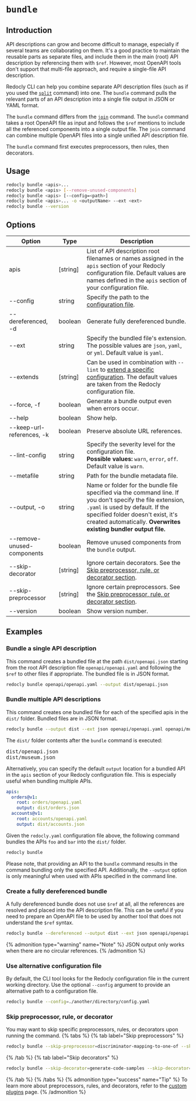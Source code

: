 # `bundle`

## Introduction

API descriptions can grow and become difficult to manage, especially if several teams are collaborating on them. It's a good practice to maintain the reusable parts as separate files, and include them in the main (root) API description by referencing them with `$ref`. However, most OpenAPI tools don't support that multi-file approach, and require a single-file API description.

Redocly CLI can help you combine separate API description files (such as if you used the [`split`](./split.md) command) into one. The `bundle` command pulls the relevant parts of an API description into a single file output in JSON or YAML format.

The `bundle` command differs from the [`join`](./join.md) command. The `bundle` command takes a root OpenAPI file as input and follows the `$ref` mentions to include all the referenced components into a single output file. The `join` command can combine multiple OpenAPI files into a single unified API description file.

The `bundle` command first executes preprocessors, then rules, then decorators.

## Usage

```bash
redocly bundle <apis>...
redocly bundle <apis> [--remove-unused-components]
redocly bundle <apis> [--config=<path>]
redocly bundle <apis>... -o <outputName> --ext <ext>
redocly bundle --version
```

## Options

| Option                     | Type     | Description                                                                                                                                                                                                                                             |
| -------------------------- | -------- | ------------------------------------------------------------------------------------------------------------------------------------------------------------------------------------------------------------------------------------------------------- |
| apis                       | [string] | List of API description root filenames or names assigned in the `apis` section of your Redocly configuration file. Default values are names defined in the `apis` section of your configuration file.                                                   |
| --config                   | string   | Specify the path to the [configuration file](#use-alternative-configuration-file).                                                                                                                                                                      |
| --dereferenced, -d         | boolean  | Generate fully dereferenced bundle.                                                                                                                                                                                                                     |
| --ext                      | string   | Specify the bundled file's extension. The possible values are `json`, `yaml`, or `yml`. Default value is `yaml`.                                                                                                                                        |
| --extends                  | [string] | Can be used in combination with `--lint` to [extend a specific configuration](./lint.md#extend-configuration). The default values are taken from the Redocly configuration file.                                                                        |
| --force, -f                | boolean  | Generate a bundle output even when errors occur.                                                                                                                                                                                                        |
| --help                     | boolean  | Show help.                                                                                                                                                                                                                                              |
| --keep-url-references, -k  | boolean  | Preserve absolute URL references.                                                                                                                                                                                                                       |
| --lint-config              | string   | Specify the severity level for the configuration file. <br/> **Possible values:** `warn`, `error`, `off`. Default value is `warn`.                                                                                                                      |
| --metafile                 | string   | Path for the bundle metadata file.                                                                                                                                                                                                                      |
| --output, -o               | string   | Name or folder for the bundle file specified via the command line. If you don't specify the file extension, `.yaml` is used by default. If the specified folder doesn't exist, it's created automatically. **Overwrites existing bundler output file.** |
| --remove-unused-components | boolean  | Remove unused components from the `bundle` output.                                                                                                                                                                                                      |
| --skip-decorator           | [string] | Ignore certain decorators. See the [Skip preprocessor, rule, or decorator section](#skip-preprocessor-rule-or-decorator).                                                                                                                               |
| --skip-preprocessor        | [string] | Ignore certain preprocessors. See the [Skip preprocessor, rule, or decorator section](#skip-preprocessor-rule-or-decorator).                                                                                                                            |
| --version                  | boolean  | Show version number.                                                                                                                                                                                                                                    |

## Examples

### Bundle a single API description

This command creates a bundled file at the path `dist/openapi.json` starting from the root API description file `openapi/openapi.yaml` and following the `$ref` to other files if appropriate. The bundled file is in JSON format.

```bash
redocly bundle openapi/openapi.yaml --output dist/openapi.json
```

### Bundle multiple API descriptions

This command creates one bundled file for each of the specified apis in the `dist/` folder. Bundled files are in JSON format.

```bash Command
redocly bundle --output dist --ext json openapi/openapi.yaml openapi/museum.yaml
```

The `dist/` folder contents after the `bundle` command is executed:

<pre>
dist/openapi.json
dist/museum.json
</pre>

Alternatively, you can specify the default `output` location for a bundled API in the `apis` section of your Redocly configuration file.
This is especially useful when bundling multiple APIs.

```yaml
apis:
  orders@v1:
    root: orders/openapi.yaml
    output: dist/orders.json
  accounts@v1:
    root: accounts/openapi.yaml
    output: dist/accounts.json
```

Given the `redocly.yaml` configuration file above, the following command bundles the APIs `foo` and `bar` into the `dist/` folder.

```bash
redocly bundle
```

Please note, that providing an API to the `bundle` command results in the command bundling only the specified API.
Additionally, the `--output` option is only meaningful when used with APIs specified in the command line.

### Create a fully dereferenced bundle

A fully dereferenced bundle does not use `$ref` at all, all the references are resolved and placed into the API description file. This can be useful if you need to prepare an OpenAPI file to be used by another tool that does not understand the `$ref` syntax.

```bash
redocly bundle --dereferenced --output dist --ext json openapi/openapi.yaml openapi/museum.yaml
```

{% admonition type="warning" name="Note" %}
JSON output only works when there are no circular references.
{% /admonition %}

### Use alternative configuration file

By default, the CLI tool looks for the Redocly configuration file in the current working directory. Use the optional `--config` argument to provide an alternative path to a configuration file.

```bash
redocly bundle --config=./another/directory/config.yaml
```

### Skip preprocessor, rule, or decorator

You may want to skip specific preprocessors, rules, or decorators upon running the command.
{% tabs %}
{% tab label="Skip preprocessors" %}

```bash
redocly bundle --skip-preprocessor=discriminator-mapping-to-one-of --skip-preprocessor=another-example
```

{% /tab  %}
{% tab label="Skip decorators" %}

```bash
redocly bundle --skip-decorator=generate-code-samples --skip-decorator=remove-internal-operations
```

{% /tab  %}
{% /tabs  %}
{% admonition type="success" name="Tip" %}
To learn more about preprocessors, rules, and decorators, refer to the [custom plugins](../custom-plugins/index.md) page.
{% /admonition %}

